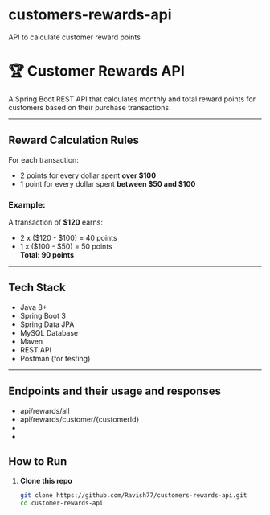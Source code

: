 # customers-rewards-api
API to calculate customer reward points

# 🏆 Customer Rewards API

A Spring Boot REST API that calculates monthly and total reward points for customers based on their purchase transactions.

---

##  Reward Calculation Rules

For each transaction:
-  2 points for every dollar spent **over $100**
-  1 point for every dollar spent **between $50 and $100**

### Example:
A transaction of **$120** earns:
- 2 x ($120 - $100) = 40 points
- 1 x ($100 - $50) = 50 points  
**Total: 90 points**

---

##  Tech Stack

- Java 8+
- Spring Boot 3
- Spring Data JPA
- MySQL Database
- Maven
- REST API
- Postman (for testing)

---

##  Endpoints and their usage and responses
- api/rewards/all
- api/rewards/customer/{customerId}
-
- 





##  How to Run

1. **Clone this repo**
   ```bash
   git clone https://github.com/Ravish77/customers-rewards-api.git
   cd customer-rewards-api

